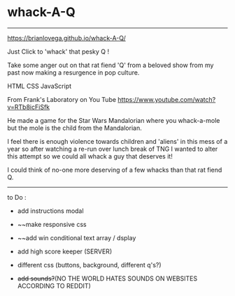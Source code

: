 # whack-A-Q

---

https://brianlovega.github.io/whack-A-Q/

Just Click to 'whack' that pesky Q !

Take some anger out on that rat fiend 'Q' from a beloved show from my past now making a resurgence in pop culture. 

HTML CSS JavaScript

From Frank's Laboratory on You Tube
https://www.youtube.com/watch?v=RTb8icFiSfk

He made a game for the Star Wars Mandalorian where you whack-a-mole but the mole is the child from the Mandalorian.

I feel there is enough violence towards children and 'aliens' in this mess of a year so after watching a re-run over lunch break of TNG I wanted to alter this attempt so we could all whack a guy that deserves it!

I could think of no-one more deserving of a few whacks than that rat fiend Q.



******

to Do :

- add instructions modal

- ~~make responsive css
- ~~add win conditional text array / dsplay
- add high score keeper (SERVER)
- different css (buttons, background, different q's?)
- ~~add sounds?~~(NO THE WORLD HATES SOUNDS ON WEBSITES ACCORDING TO REDDIT)

